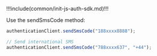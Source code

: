 !!!include(common/init-js-auth-sdk.md)!!!

Use the sendSmsCode method:

```javascript
authenticationClient.sendSmsCode("188xxxx8888");

// Send international SMS
authenticationClient.sendSmsCode("788xxxx637", "+44");
```
